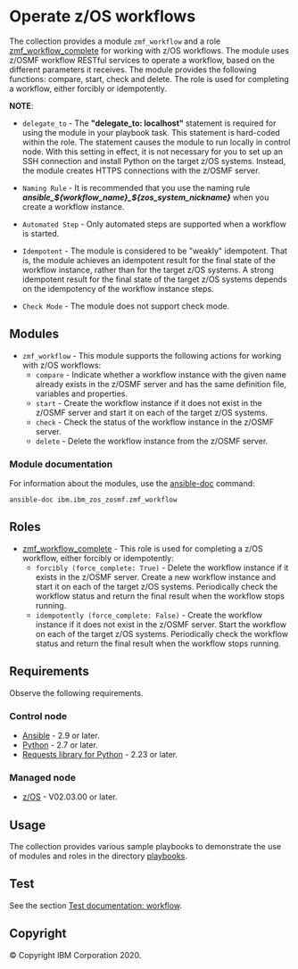 # Operate z/OS workflows
The collection provides a module `zmf_workflow` and a role [zmf_workflow_complete](../roles/zmf_workflow_complete/README.md) for working with z/OS workflows. The module uses z/OSMF workflow RESTful services to operate a workflow, based on the different parameters it receives. The module provides the following functions: compare, start, check and delete. The role is used for completing a workflow, either forcibly or idempotently. 

**NOTE**:
- `delegate_to` - The **"delegate_to: localhost"** statement is required for using the module in your playbook task. This statement is hard-coded within the role. The statement causes the module to run locally in control node. With this setting in effect, it is not necessary for you to set up an SSH connection and install Python on the target z/OS systems. Instead, the module creates HTTPS connections with the z/OSMF server.

- `Naming Rule` - It is recommended that you use the naming rule ***ansible_${workflow_name}_${zos_system_nickname}*** when you create a workflow instance.

- `Automated Step` - Only automated steps are supported when a workflow is started.

- `Idempotent` - The module is considered to be "weakly" idempotent. That is, the module achieves an idempotent result for the final state of the workflow instance, rather than for the target z/OS systems. A strong idempotent result for the final state of the target z/OS systems depends on the idempotency of the workflow instance steps.

- `Check Mode` - The module does not support check mode.


## Modules
- `zmf_workflow` - This module supports the following actions for working with z/OS workflows:
  - `compare` - Indicate whether a workflow instance with the given name already exists in the z/OSMF server and has the same definition file, variables and properties.
  - `start` - Create the workflow instance if it does not exist in the z/OSMF server and start it on each of the target z/OS systems.
  - `check` - Check the status of the workflow instance in the z/OSMF server.
  - `delete` - Delete the workflow instance from the z/OSMF server.

### Module documentation
For information about the modules, use the [ansible-doc](https://docs.ansible.com/ansible/latest/cli/ansible-doc.html) command:

```
ansible-doc ibm.ibm_zos_zosmf.zmf_workflow
```


## Roles
- [zmf_workflow_complete](../roles/zmf_workflow_complete/README.md) - This role is used for completing a z/OS workflow, either forcibly or idempotently:
  - `forcibly (force_complete: True)` - Delete the workflow instance if it exists in the z/OSMF server. Create a new workflow instance and start it on each of the target z/OS systems. Periodically check the workflow status and return the final result when the workflow stops running.
  - `idempotently (force_complete: False)` - Create the workflow instance if it does not exist in the z/OSMF server. Start the workflow on each of the target z/OS systems. Periodically check the workflow status and return the final result when the workflow stops running.


## Requirements
Observe the following requirements.

### Control node
- [Ansible](https://docs.ansible.com/ansible/latest/installation_guide/intro_installation.html) - 2.9 or later.
- [Python](https://www.python.org/downloads/release/latest) -  2.7 or later.
- [Requests library for Python](https://requests.readthedocs.io/en/latest/) - 2.23 or later.

### Managed node
- [z/OS](https://www.ibm.com/support/knowledgecenter/SSLTBW_2.3.0/com.ibm.zos.v2r3/en/homepage.html) - V02.03.00 or later.


## Usage
The collection provides various sample playbooks to demonstrate the use of modules and roles in the directory [playbooks](../playbooks/README.md).


## Test
See the section [Test documentation: workflow](../tests/workflow/README.md).


## Copyright
© Copyright IBM Corporation 2020.